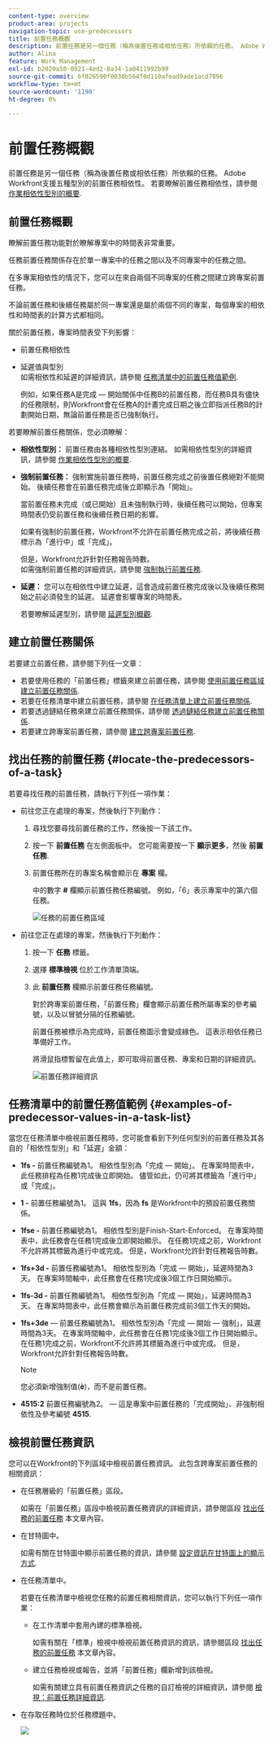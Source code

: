 ```yaml
---
content-type: overview
product-area: projects
navigation-topic: use-predecessors
title: 前置任務概觀
description: 前置任務是另一個任務（稱為後置任務或相依任務）所依賴的任務。 Adobe Workfront支援五種型別的前置任務相依性。
author: Alina
feature: Work Management
exl-id: b2020a50-0921-4ed2-8a34-1a0411992b99
source-git-commit: 6f026590f0030b564f0d110afead9ade1acd7896
workflow-type: tm+mt
source-wordcount: '1190'
ht-degree: 0%

---
```


# 前置任務概觀

<!--Audited: 12/2023-->

<!-- 

CONTEXT SENSITIVE HELP article. DO NOT CHANGE THE NAME OF THE ARTICLE/ DO NOT MOVE OR DELETE! -->

前置任務是另一個任務（稱為後置任務或相依任務）所依賴的任務。 Adobe Workfront支援五種型別的前置任務相依性。 若要瞭解前置任務相依性，請參閱 [作業相依性型別的概要](../../../manage-work/tasks/use-prdcssrs/task-dependency-types.md).

## 前置任務概觀

瞭解前置任務功能對於瞭解專案中的時間表非常重要。

任務前置任務關係存在於單一專案中的任務之間以及不同專案中的任務之間。

在多專案相依性的情況下，您可以在來自兩個不同專案的任務之間建立跨專案前置任務。

不論前置任務和後續任務屬於同一專案還是屬於兩個不同的專案，每個專案的相依性和時間表的計算方式都相同。

關於前置任務，專案時間表受下列影響：

* 前置任務相依性
* 延遲值與型別\
  如需相依性和延遲的詳細資訊，請參閱 [任務清單中的前置任務值範例](#examples-of-predecessor-values-in-a-task-list).

  例如，如果任務A是完成 — 開始關係中任務B的前置任務，而任務B具有儘快的任務限制，則Workfront會在任務A的計畫完成日期之後立即指派任務B的計劃開始日期，無論前置任務是否已強制執行。

若要瞭解前置任務關係，您必須瞭解：

* **相依性型別：** 前置任務由各種相依性型別連結。 如需相依性型別的詳細資訊，請參閱 [作業相依性型別的概要](../../../manage-work/tasks/use-prdcssrs/task-dependency-types.md).

* **強制前置任務：** 強制實施前置任務時，前置任務完成之前後置任務絕對不能開始。 後續任務會在前置任務完成後立即顯示為「開始」。

  當前置任務未完成（或已開始）且未強制執行時，後續任務可以開始，但專案時間表仍受前置任務和後續任務日期的影響。

  如果有強制的前置任務，Workfront不允許在前置任務完成之前，將後續任務標示為「進行中」或「完成」。

  但是，Workfront允許針對任務報告時數。\
  如需強制前置任務的詳細資訊，請參閱 [強制執行前置任務](../../../manage-work/tasks/use-prdcssrs/enforced-predecessors.md).

* **延遲：** 您可以在相依性中建立延遲，這會造成前置任務完成後以及後續任務開始之前必須發生的延遲。 延遲會影響專案的時間表。

  若要瞭解延遲型別，請參閱 [延遲型別概觀](../../../manage-work/tasks/use-prdcssrs/lag-types.md).

## 建立前置任務關係

若要建立前置任務，請參閱下列任一文章：

* 若要使用任務的「前置任務」標籤來建立前置任務，請參閱 [使用前置任務區域建立前置任務關係](../../../manage-work/tasks/use-prdcssrs/create-predecessors-in-predecessors-area.md).
* 若要在任務清單中建立前置任務，請參閱 [在任務清單上建立前置任務關係](../../../manage-work/tasks/use-prdcssrs/create-predecessors-on-task-list.md).
* 若要透過鏈結任務來建立前置任務關係，請參閱 [透過鏈結任務建立前置任務關係](../../../manage-work/tasks/use-prdcssrs/create-predecessors-by-chaining-tasks.md).
* 若要建立跨專案前置任務，請參閱 [建立跨專案前置任務](../../../manage-work/tasks/use-prdcssrs/cross-project-predecessors.md).

## 找出任務的前置任務 {#locate-the-predecessors-of-a-task}

若要尋找任務的前置任務，請執行下列任一項作業：

* 前往您正在處理的專案，然後執行下列動作：

   1. 尋找您要尋找前置任務的工作，然後按一下該工作。
   1. 按一下 **前置任務** 在左側面板中。 您可能需要按一下 **顯示更多**，然後 **前置任務**.
   1. 前置任務所在的專案名稱會顯示在 **專案** 欄。

      中的數字 **#** 欄顯示前置任務任務編號。 例如，「6」表示專案中的第六個任務。

      ![任務的前置任務區域](assets/predecessors-area-with-task-header.png)

* 前往您正在處理的專案，然後執行下列動作：

   1. 按一下 **任務** 標籤。
   1. 選擇 **標準檢視** 位於工作清單頂端。
   1. 此 **前置任務** 欄顯示前置任務任務編號。

      對於跨專案前置任務，「前置任務」欄會顯示前置任務所屬專案的參考編號，以及以冒號分隔的任務編號。

      前置任務被標示為完成時，前置任務圖示會變成綠色。 這表示相依任務已準備好工作。

      將滑鼠指標暫留在此值上，即可取得前置任務、專案和日期的詳細資訊。

      ![前置任務詳細資訊](assets/predecessor-details-in-task-list.png)

## 任務清單中的前置任務值範例 {#examples-of-predecessor-values-in-a-task-list}

當您在任務清單中檢視前置任務時，您可能會看到下列任何型別的前置任務及其各自的「相依性型別」和「延遲」金額：

* **1fs -** 前置任務編號為1。 相依性型別為「完成 — 開始」。 在專案時間表中，此任務排程為任務1完成後立即開始。 儘管如此，仍可將其標籤為「進行中」或「完成」。
* **1 -** 前置任務編號為1。 這與 **1fs**，因為 **fs** 是Workfront中的預設前置任務關係。

* **1fse -** 前置任務編號為1。 相依性型別是Finish-Start-Enforced。 在專案時間表中，此任務會在任務1完成後立即開始顯示。 在任務1完成之前，Workfront不允許將其標籤為進行中或完成。 但是，Workfront允許針對任務報告時數。
* **1fs+3d -** 前置任務編號為1。 相依性型別為「完成 — 開始」，延遲時間為3天。 在專案時間軸中，此任務會在任務1完成後3個工作日開始顯示。
* **1fs-3d -** 前置任務編號為1。 相依性型別為「完成 — 開始」，延遲時間為3天。 在專案時間表中，此任務會顯示為前置任務完成前3個工作天的開始。
* **1fs+3de**  — 前置任務編號為1。 相依性型別為「完成 — 開始 — 強制」，延遲時間為3天。 在專案時間軸中，此任務會在任務1完成後3個工作日開始顯示。 在任務1完成之前，Workfront不允許將其標籤為進行中或完成。 但是，Workfront允許針對任務報告時數。

  >[!NOTE]
  >
  >您必須新增強制值(**è**)，而不是前置任務。

* **4515:2** 前置任務編號為2。  — 這是專案中前置任務的「完成開始」、非強制相依性及參考編號 **4515**.

## 檢視前置任務資訊

您可以在Workfront的下列區域中檢視前置任務資訊。 此包含跨專案前置任務的相關資訊：

* 在任務層級的「前置任務」區段。

  如需在「前置任務」區段中檢視前置任務資訊的詳細資訊，請參閱區段 [找出任務的前置任務](#locate-the-predecessors-of-a-task) 本文章內容。

* 在甘特圖中。

  如需有關在甘特圖中顯示前置任務的資訊，請參閱 [設定資訊在甘特圖上的顯示方式](../../../manage-work/gantt-chart/use-the-gantt-chart/configure-info-on-gantt-chart.md).

* 在任務清單中。

  若要在任務清單中檢視您任務的前置任務相關資訊，您可以執行下列任一項作業：

   * 在工作清單中套用內建的標準檢視。

     如需有關在「標準」檢視中檢視前置任務資訊的資訊，請參閱區段 [找出任務的前置任務](#locate-the-predecessors-of-a-task) 本文章內容。

   * 建立任務檢視或報告，並將「前置任務」欄新增到該檢視。

     如需有關建立具有前置任務資訊之任務的自訂檢視的詳細資訊，請參閱 [檢視：前置任務詳細資訊](../../../reports-and-dashboards/reports/custom-view-filter-grouping-samples/view-predecessor-details.md).

* 在存取任務時位於任務標題中。

  ![](assets/qs-predecessor-info-in-task-header-350x141.png)
